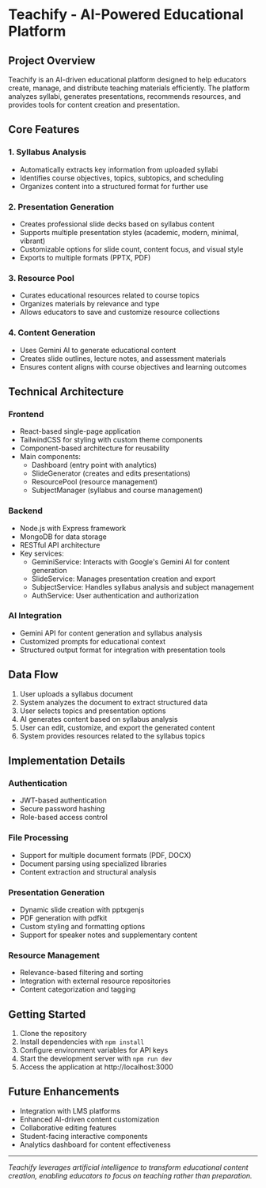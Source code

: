 # Teachify - AI-Powered Educational Platform

## Project Overview
Teachify is an AI-driven educational platform designed to help educators create, manage, and distribute teaching materials efficiently. The platform analyzes syllabi, generates presentations, recommends resources, and provides tools for content creation and presentation.

## Core Features

### 1. Syllabus Analysis
- Automatically extracts key information from uploaded syllabi
- Identifies course objectives, topics, subtopics, and scheduling
- Organizes content into a structured format for further use

### 2. Presentation Generation
- Creates professional slide decks based on syllabus content
- Supports multiple presentation styles (academic, modern, minimal, vibrant)
- Customizable options for slide count, content focus, and visual style
- Exports to multiple formats (PPTX, PDF)

### 3. Resource Pool
- Curates educational resources related to course topics
- Organizes materials by relevance and type
- Allows educators to save and customize resource collections

### 4. Content Generation
- Uses Gemini AI to generate educational content
- Creates slide outlines, lecture notes, and assessment materials
- Ensures content aligns with course objectives and learning outcomes

## Technical Architecture

### Frontend
- React-based single-page application
- TailwindCSS for styling with custom theme components
- Component-based architecture for reusability
- Main components:
  - Dashboard (entry point with analytics)
  - SlideGenerator (creates and edits presentations)
  - ResourcePool (resource management)
  - SubjectManager (syllabus and course management)

### Backend
- Node.js with Express framework
- MongoDB for data storage
- RESTful API architecture
- Key services:
  - GeminiService: Interacts with Google's Gemini AI for content generation
  - SlideService: Manages presentation creation and export
  - SubjectService: Handles syllabus analysis and subject management
  - AuthService: User authentication and authorization

### AI Integration
- Gemini API for content generation and syllabus analysis
- Customized prompts for educational context
- Structured output format for integration with presentation tools

## Data Flow
1. User uploads a syllabus document
2. System analyzes the document to extract structured data
3. User selects topics and presentation options
4. AI generates content based on syllabus analysis
5. User can edit, customize, and export the generated content
6. System provides resources related to the syllabus topics

## Implementation Details

### Authentication
- JWT-based authentication
- Secure password hashing
- Role-based access control

### File Processing
- Support for multiple document formats (PDF, DOCX)
- Document parsing using specialized libraries
- Content extraction and structural analysis

### Presentation Generation
- Dynamic slide creation with pptxgenjs
- PDF generation with pdfkit
- Custom styling and formatting options
- Support for speaker notes and supplementary content

### Resource Management
- Relevance-based filtering and sorting
- Integration with external resource repositories
- Content categorization and tagging

## Getting Started
1. Clone the repository
2. Install dependencies with `npm install`
3. Configure environment variables for API keys
4. Start the development server with `npm run dev`
5. Access the application at http://localhost:3000

## Future Enhancements
- Integration with LMS platforms
- Enhanced AI-driven content customization
- Collaborative editing features
- Student-facing interactive components
- Analytics dashboard for content effectiveness

---

*Teachify leverages artificial intelligence to transform educational content creation, enabling educators to focus on teaching rather than preparation.* 